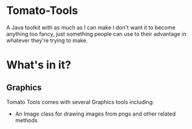 # Tomato-Tools
A Java toolkit with as much as I can make
I don't want it to become anything too fancy,
just something people can use to their advantage in whatever they're trying to make.

# What's in it?
## Graphics
Tomato Tools comes with several Graphics tools including:
- An Image class for drawing images from pngs and other related methods
